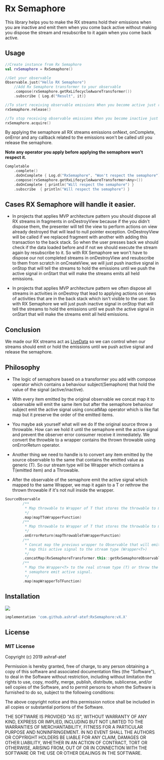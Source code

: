 # Rx Semaphore

This library helps you to make the RX streams hold their emissions when you are inactive and emit them when you come back
active without making you dispose the stream and resubscribe to it again when you come back active.

## Usage

```kotlin
//Create instance from Rx Semaphore
val rxSemaphore = RxSemaphore()

//Get your observable
Observable.just("Hello RX Semaphore")
    //Add Rx Semaphore transformer to your observable
    .compose(rxSemaphore.getRxLifecycleAwareTransformer())
    .subscribe { Log.d("Result", it)}

//To start receiving observable emissions When you become active just release the semaphore to push the active signal
rxSemaphore.release()

//To stop receiving observable emissions When you become inactive just acquire the semaphore to push inactive signal
rxSemaphore.acquire()
```

By applying the semaphore all RX streams emissions onNext, onComplete, onError and any callback related to the emissions
won't be called util you release the semaphore.

**Note any operator you apply before applying the semaphore won't respect it.**

```kotlin
Completable
    .complete()
    .doOnComplete { Log.d("RxSemaphore", "Won't respect the semaphore") }
    .compose(rxSemaphore.getRxLifecycleAwareTransformer<Any>())
    .doOnComplete { println("Will respect the semaphore") }
    .subscribe  { println("Will respect the semaphore") }
```

## Cases RX Semaphore will handle it easier.

* In projects that applies MVP architecture pattern you should dispose all RX streams in fragments in onDestroyView
because if the you didn't dispose them, the presenter will tell the view to perform actions on view already destroyed
that will lead to null pointer exception. OnDestroyView will be called if we replaced fragment with another with adding
this transaction to the back stack. So when the user presses back we should check if the data loaded before and if not we should
execute the stream again by resubscribe to it. So with RX Semaphore we won't have to dispose our not completed streams
in onDestroyView and resubscribe to them from scratch in onCreateView, we will just push inactive signal in onStop that
will tell the streams to hold the emissions until we push the active signal in onStart that will make the streams emits
all held emissions.

* In projects that applies MVP architecture pattern we often dispose all streams in activities in onDestroy that lead to
applying actions on views of activities that are in the back stack which isn't visible to the user. So with RX Semaphore we
will just push inactive signal in onStop that will tell the streams to hold the emissions until we push the active
signal in onStart that will make the streams emit all held emissions.


## Conclusion

We made our RX streams act as [LiveData](https://developer.android.com/topic/libraries/architecture/livedata) so we can control when our streams should emit or hold the emissions until we
push active signal and release the semaphore.

## Philosophy

* The logic of semaphore based on a transformer you add with compose operator which contains a behaviour subject(Semaphore)
that hold the value of the signal (active/inactive).

* With every item emitted by the original observable we concat map it to observable will emit the same item but after the
semaphore behaviour subject emit the active signal using concatMap operator which is like flat map but it preserve the
order of the emitted items.

* You maybe ask yourself what will we do If the original source throw a throwable. How can we hold it until the semaphore
emit the active signal and prevent the observer error consumer receive it immediately. We convert the throwble to a
wrapper contains the thrown throwable using onErrorReturn operator.

* Another thing we need to handle is to convert any item emitted by the source observable to the same
that contains the emitted value as generic (T). So our stream type will be Wrapper<T> which contains a T(emitted item)
and a Throwable.

* After the observable of the semaphore emit the active signal which mapped to the same Wrapper, we map it again to a T or
rethrow the thrown throwable if it's not null inside the wrapper.

```kotlin
SourceObservable
        /**
         * Map throwable to Wrapper of T that stores the throwable to make the stream of only one type (Wrapper<T>)
         */
        .map(mapTToWrapperFunction)
        /**
         * Map throwable to Wrapper of T that stores the throwable to make the stream of only one type (Wrapper<T>)
         */
        .onErrorReturn(mapThrowableToWrapperFunction)
        /**
         * Concat map the previous wrapper to Observable that will emit once when semaphore become active then
         * map this active signal to the stream type (Wrapper<T>)
         */
        .concatMap(RxSemaphoreTransformer.this::getRxSemaphoreObservable)
        /**
         * Map the Wrapper<T> to the real stream type (T) or throw the saved exception that saved until
         * semaphore emit active signal.
         */
        .map(mapWrapperToTFunction)
```

## Installation

[![](https://jitpack.io/v/ashraf-atef/RxSemaphore.svg)](https://jitpack.io/#ashraf-atef/RxSemaphore)

```gradle
implementation 'com.github.ashraf-atef:RxSemaphore:vX.X'
```

## License

### MIT License

Copyright (c) 2019 ashraf-atef

Permission is hereby granted, free of charge, to any person obtaining a copy
of this software and associated documentation files (the "Software"), to deal
in the Software without restriction, including without limitation the rights
to use, copy, modify, merge, publish, distribute, sublicense, and/or sell
copies of the Software, and to permit persons to whom the Software is
furnished to do so, subject to the following conditions:

The above copyright notice and this permission notice shall be included in all
copies or substantial portions of the Software.

THE SOFTWARE IS PROVIDED "AS IS", WITHOUT WARRANTY OF ANY KIND, EXPRESS OR
IMPLIED, INCLUDING BUT NOT LIMITED TO THE WARRANTIES OF MERCHANTABILITY,
FITNESS FOR A PARTICULAR PURPOSE AND NONINFRINGEMENT. IN NO EVENT SHALL THE
AUTHORS OR COPYRIGHT HOLDERS BE LIABLE FOR ANY CLAIM, DAMAGES OR OTHER
LIABILITY, WHETHER IN AN ACTION OF CONTRACT, TORT OR OTHERWISE, ARISING FROM,
OUT OF OR IN CONNECTION WITH THE SOFTWARE OR THE USE OR OTHER DEALINGS IN THE
SOFTWARE.
